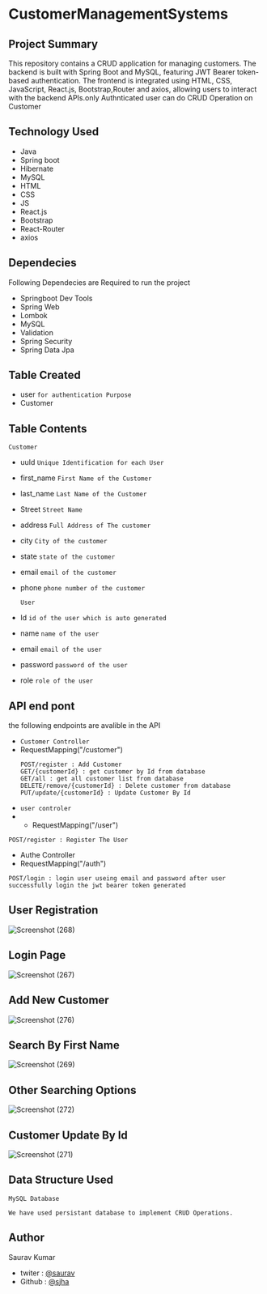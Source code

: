# CustomerManagementSystems

## Project Summary
This repository contains a CRUD application for managing customers. The backend is built with Spring Boot and MySQL, featuring JWT Bearer token-based authentication. The frontend is integrated using HTML, CSS, JavaScript, React.js, Bootstrap,Router and axios, allowing users to interact with the backend APIs.only Authnticated user can do CRUD Operation on Customer 

## Technology Used
* Java
* Spring boot
* Hibernate
* MySQL
* HTML
* CSS
* JS
* React.js
* Bootstrap
* React-Router
* axios

## Dependecies
 Following Dependecies are Required to run the project

 * Springboot Dev Tools
 * Spring Web
 * Lombok
 * MySQL
 * Validation
 * Spring Security
 * Spring Data Jpa

## Table Created
* user `for authentication Purpose`
* Customer
## Table Contents
 `Customer`
 * uuId ` Unique Identification for each User `
 * first_name `First Name of the Customer`
 * last_name `Last Name of the Customer`
 * Street `Street Name`
 * address `Full Address of The customer`
 * city `City of the customer`
 * state `state of the customer`
 * email `email of the customer`
 * phone `phone number of the customer`

   `User`
 * Id `id of the user which is auto generated`
 * name `name of the user`
 * email `email of the user`
 * password `password of the user`
 * role `role of the user`

## API end pont
the following endpoints are avalible in the API
 * `Customer Controller`
 * RequestMapping("/customer")
   ```
   POST/register : Add Customer
   GET/{customerId} : get customer by Id from database
   GET/all : get all customer list from database
   DELETE/remove/{customerId} : Delete customer from database
   PUT/update/{customerId} : Update Customer By Id
   
   ```
* `user controler`
*  * RequestMapping("/user")
  ```
  POST/register : Register The User
  ```
* Authe Controller
*  RequestMapping("/auth")
  ```
POST/login : login user useing email and password after user successfully login the jwt bearer token generated
  ```

## User Registration
![Screenshot (268)](https://github.com/sjha24/CustomerManagementSystems/assets/98340874/506a2b9e-8a85-4eeb-a51a-0c865cd68a0b)


## Login Page
![Screenshot (267)](https://github.com/sjha24/CustomerManagementSystems/assets/98340874/c528ba92-2aaa-44b4-9511-8f051edef9ab)

## Add New Customer
![Screenshot (276)](https://github.com/sjha24/CustomerManagementSystems/assets/98340874/96ff0951-e113-414d-a4b9-7b26e85a43b4)


## Search By First Name
![Screenshot (269)](https://github.com/sjha24/CustomerManagementSystems/assets/98340874/ce655512-3486-4761-b9c7-a674562b71b7)

## Other Searching Options
![Screenshot (272)](https://github.com/sjha24/CustomerManagementSystems/assets/98340874/3c31cbd6-d1e6-48b0-9e30-4b9e8845c250)



## Customer Update By Id

![Screenshot (271)](https://github.com/sjha24/CustomerManagementSystems/assets/98340874/7e466def-d142-4ed3-a2e7-5c375c2601fe)

## Data Structure Used
`MySQL Database`
```
We have used persistant database to implement CRUD Operations.
```
## Author

Saurav Kumar

* twiter : [@saurav](https://twitter.com/Sauravjha24)
* Github : [@sjha](https://github.com/sjha24)

